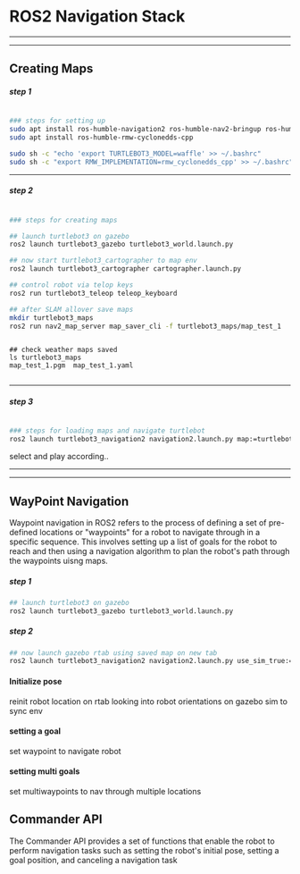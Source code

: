# ROS2 Navigation Stack
___
___

## Creating Maps

##### step 1

```bash

### steps for setting up
sudo apt install ros-humble-navigation2 ros-humble-nav2-bringup ros-humble-turtlebot3* ros-humble-turtlebot3-simulations 
sudo apt install ros-humble-rmw-cyclonedds-cpp

sudo sh -c "echo 'export TURTLEBOT3_MODEL=waffle' >> ~/.bashrc"
sudo sh -c "export RMW_IMPLEMENTATION=rmw_cyclonedds_cpp' >> ~/.bashrc"
```
___


##### step 2 
```bash

### steps for creating maps

## launch turtlebot3 on gazebo 
ros2 launch turtlebot3_gazebo turtlebot3_world.launch.py 

## now start turtlebot3_cartographer to map env
ros2 launch turtlebot3_cartographer cartographer.launch.py 

## control robot via telop keys
ros2 run turtlebot3_teleop teleop_keyboard 

## after SLAM allover save maps
mkdir turtlebot3_maps
ros2 run nav2_map_server map_saver_cli -f turtlebot3_maps/map_test_1

```

```

## check weather maps saved
ls turtlebot3_maps
map_test_1.pgm  map_test_1.yaml


```
___


##### step 3
```bash

### steps for loading maps and navigate turtlebot
ros2 launch turtlebot3_navigation2 navigation2.launch.py map:=turtlebot3_maps/map_test_1.yaml 


```
select and play according..

___
___


## WayPoint Navigation

Waypoint navigation in ROS2 refers to the process of defining a set of pre-defined locations or "waypoints" for a robot to navigate through in a specific sequence. This involves setting up a list of goals for the robot to reach and then using a navigation algorithm to plan the robot's path through the waypoints uisng maps.

 
##### step 1 
```bash
## launch turtlebot3 on gazebo 
ros2 launch turtlebot3_gazebo turtlebot3_world.launch.py 
```

##### step 2 
```bash
## now launch gazebo rtab using saved map on new tab
ros2 launch turtlebot3_navigation2 navigation2.launch.py use_sim_true:=True map:='turtlebot3_maps/map_test_1.yaml'  
```

#### Initialize pose
reinit robot location on rtab looking into robot orientations on gazebo sim to sync env


#### setting a goal 
set waypoint to navigate robot

#### setting multi goals
set multiwaypoints to nav through multiple locations


##  Commander API
The Commander API provides a set of functions that enable the robot to perform navigation tasks such as setting the robot's initial pose, setting a goal position, and canceling a navigation task
